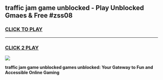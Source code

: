 
## traffic jam game unblocked - Play Unblocked Gmaes & Free #zss08
<h3>
<a href="https://news.freeplayer.one?title=traffic_jam_game_unblocked&ref=24F">CLICK TO PLAY</a></h3>
<hr>

<h3>
<a href="https://news.freeplayer.one?title=traffic_jam_game_unblocked&ref=24F">CLICK 2 PLAY</a>
  
</h3>

<a href="https://news.freeplayer.one?title=traffic_jam_game_unblocked&ref=24F/"><img src="https://clearcache.store/games.png"></a>


**traffic jam game unblocked games unblocked: Your Gateway to Fun and Accessible Online Gaming**
